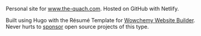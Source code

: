 Personal site for www.the-quach.com.  Hosted on GitHub with Netlify.

Built using Hugo with the Résumé Template for [Wowchemy Website Builder](https://wowchemy.com).  Never hurts to [sponsor](https://wowchemy.com/plans/) open source projects of this type.

